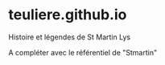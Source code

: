 # teuliere.github.io
Histoire et légendes de St Martin Lys

A compléter avec le référentiel de "Stmartin"
